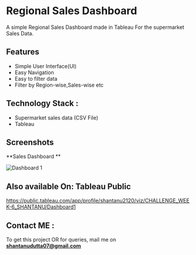 
# Regional Sales Dashboard

A simple Regional Sales Dashboard made in Tableau For the supermarket Sales Data.



## Features

- Simple User Interface(UI)
- Easy Navigation
- Easy to filter data
- Filter by Region-wise,Sales-wise etc
 





## Technology Stack :

- Supermarket sales data (CSV File)
- Tableau 
## Screenshots

**Sales Dashboard **

![Dashboard 1](https://user-images.githubusercontent.com/100015171/186190378-6e4703a5-a7ef-4947-b2ae-048b117719f5.png)



## Also available On: Tableau Public

https://public.tableau.com/app/profile/shantanu2120/viz/CHALLENGE_WEEK-6_SHANTANU/Dashboard1






## Contact ME : 

To get this project OR for queries, mail me on **shantanudutta07@gmail.com**


